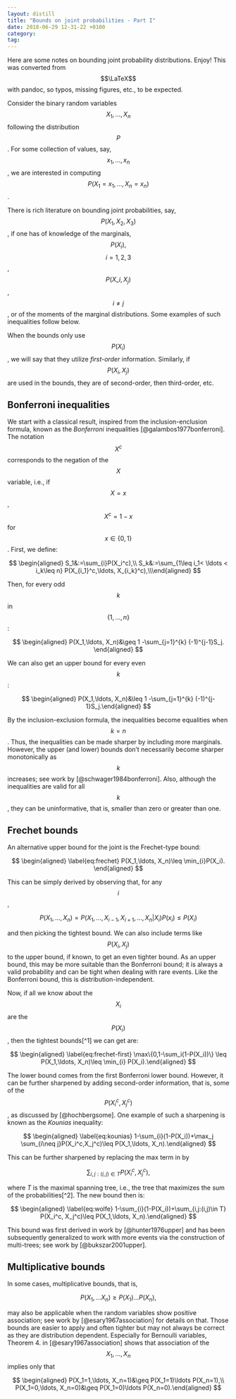 ```yaml
---
layout: distill
title: "Bounds on joint probabilities - Part I"
date: 2018-06-29 12-31-22 +0100
category:
tag:
---
```


Here are some notes on bounding joint probability distributions. Enjoy! This was
converted from $$\LaTeX$$ with pandoc, so typos, missing figures, etc., to be expected.

Consider the binary random variables $$X_1, \ldots, X_n$$ following the
distribution $$P$$. For some collection of values, say,
$$x_1, \ldots, x_n$$, we are interested in computing
$$P(X_1=x_1,\ldots, X_n=x_n)$$.

There is rich literature on bounding joint probabilities, say, $$P(X_1,X_2,X_3)$$, if one has of
knowledge of the marginals, $$P(X_i),$$ $$i=1,2,3$$, $$ P(X\_{i},X_j)$$,
$$i\neq j$$, or of the moments of the marginal distributions. Some
examples of such inequalities follow below.

When the bounds only use $$P(X_i)$$, we will say that they utilize
_first-order_ information. Similarly, if $$P(X_i, X_j)$$ are used in the
bounds, they are of second-order, then third-order, etc.

## Bonferroni inequalities

We start with a classical result, inspired from the inclusion-enclusion
formula, known as the _Bonferroni_
inequalities [@galambos1977bonferroni]. The notation $$X^c$$ corresponds
to the negation of the $$X$$ variable, i.e., if $$X=x$$, $$X^c=1-x$$ for
$$x\in \{0,1\}$$. First, we define:

$$
\begin{aligned}
  S_1&:=\sum_{i}P(X_i^c),\\
  S_k&:=\sum_{1\leq i_1< \ldots < i_k\leq n} P(X_{i_1}^c,\ldots, X_{i_k}^c),\\\end{aligned}
$$

Then, for every odd $$k$$ in $$\{1,\ldots, n\}$$:

$$
\begin{aligned}
  P(X_1,\ldots, X_n)&\geq 1 -\sum_{j=1}^{k} (-1)^{j-1}S_j.
\end{aligned}
$$

We can also get an upper bound for every even $$k$$:

$$
\begin{aligned}
  P(X_1,\ldots, X_n)&\leq 1 -\sum_{j=1}^{k} (-1)^{j-1}S_j.\end{aligned}
$$

By the inclusion-exclusion formula, the inequalities become equalities
when $$k=n$$. Thus, the inequalities can be made sharper by including more
marginals. However, the upper (and lower) bounds don’t necessarily
become sharper monotonically as $$k$$ increases; see work
by [@schwager1984bonferroni]. Also, although the inequalities are valid
for all $$k$$, they can be uninformative, that is, smaller than zero or
greater than one.

## Frechet bounds

An alternative upper bound for the joint is the Frechet-type bound:

$$
\begin{aligned}
  \label{eq:frechet}
 P(X_1,\ldots, X_n)\leq \min_{i}P(X_i).
 \end{aligned}
$$

This can be
simply derived by observing that, for any $$i$$,

$$P(X_1,\ldots, X_n)=P(X_1,\ldots,X_{i-1},X_{i+1},\ldots, X_n|X_i)P(x_i)\leq P(X_i)$$

and then picking the tightest bound. We can also include terms like
$$P(X_i,X_j)$$ to the upper bound, if known, to get an even tighter bound.
As an upper bound, this may be more suitable than the Bonferroni bound;
it is always a valid probability and can be tight when dealing with rare
events. Like the Bonferroni bound, this is distribution-independent.

Now, if all we know about the $$X_i$$ are the $$P(X_i)$$, then the tightest
bounds[^1] we can get are:

$$
\begin{aligned}
\label{eq:frechet-first}
 \max\{0,1-\sum_i(1-P(X_i))\} \leq P(X_1,\ldots, X_n)\leq \min_{i} P(X_i).\end{aligned}
$$

The lower bound comes from the first Bonferroni lower bound. However, it
can be further sharpened by adding second-order information, that is,
some of the $$P(X_i^c,
X_j^c)$$, as discussed by [@hochbergsome]. One example of such a
sharpening is known as the _Kounias_ inequality:

$$
\begin{aligned}
\label{eq:kounias}
 1-\sum_{i}(1-P(X_i))+\max_j \sum_{i\neq j}P(X_i^c,X_j^c)\leq P(X_1,\ldots, X_n).\end{aligned}
$$

This can be further sharpened by replacing the max term in by

$$\sum_{i,j:(i,j)\in T} P(X_i^c, X_j^c),$$

where $T$ is the maximal
spanning tree, i.e., the tree that maximizes the sum of the
probabilities[^2]. The new bound then is:

$$
\begin{aligned}
\label{eq:wolfe}
 1-\sum_{i}(1-P(X_i))+\sum_{i,j:(i,j)\in T} P(X_i^c, X_j^c)\leq P(X_1,\ldots, X_n).\end{aligned}
$$

This bound was first derived in work by [@hunter1976upper] and has been
subsequently generalized to work with more events via the construction
of multi-trees; see work by [@bukszar2001upper].

## Multiplicative bounds

In some cases, multiplicative bounds, that is,

$$P(X_1,\ldots X_n)\geq P(X_1)\ldots P(X_n),$$

may also be applicable when the random variables show positive association; see work
by [@esary1967association] for details on that. Those bounds are easier
to apply and often tighter but may not always be correct as they are
distribution dependent. Especially for Bernoulli variables, Theorem 4.
in [@esary1967association] shows that association of the
$$X_1,\ldots, X_n$$ implies only that

$$
\begin{aligned}
P(X_1=1,\ldots, X_n=1)&\geq P(X_1=1)\ldots P(X_n=1),\\
P(X_1=0,\ldots, X_n=0)&\geq P(X_1=0)\ldots P(X_n=0).\end{aligned}
$$
